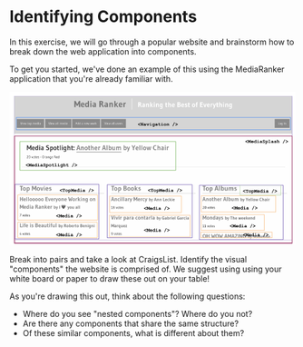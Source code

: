 # Identifying Components
In this exercise, we will go through a popular website and brainstorm how to break down the web application into components.

To get you started, we've done an example of this using the MediaRanker application that you're already familiar with.

![Media Ranker as Components](../images/media-ranker-components.png)
<!-- https://docs.google.com/drawings/d/1zWLaZfPatvVE7cFS2qdpnOLgsyW45ZJP1YDEGWECi7g/edit -->

Break into pairs and take a look at CraigsList. Identify the visual "components" the website is comprised of. We suggest using using your white board or paper to draw these out on your table!

As you're drawing this out, think about the following questions:
- Where do you see "nested components"? Where do you not?
- Are there any components that share the same structure?
- Of these similar components, what is different about them?
